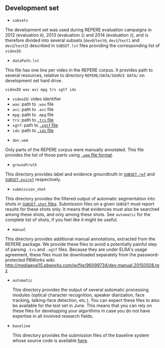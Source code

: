 
## Development set

* `subsets`

 The development set was used during REPERE evaluation campaigns in 2012 (evaluation `0`), 2013 (evaluation `1`) and 2014 (evaluation `2`), and is therefore divided into several subsets (`dev0`/`test0`, `dev1`/`test1` and `dev2`/`test2`) described in `SUBSET.lst` files providing the corresponding list of `videoID`.

* `dataPath.lst`

 This file has one line per video in the REPERE corpus.
 It provides path to several resources, relative to directory `REPERE/DATA/SOURCE DATA/` on development set hard drive.

 ```
 videoID wav avi mpg trs xgtf idx
 ```

 - `videoID`: video identifier
 - `wav`: path to `.wav` file
 - `avi`: path to `.avi` file
 - `mpg`: path to `.mpg` file
 - `trs`: path to [`.trs` file](https://github.com/MediaevalPersonDiscoveryTask/metadata/wiki/file-format#transcriber-trs)
 - `xgtf`: path to [`.xgtf` file](https://github.com/MediaevalPersonDiscoveryTask/metadata/wiki/file-format#viper-xgtf)
 - `idx`: path to [`.idx` file](https://github.com/MediaevalPersonDiscoveryTask/metadata/wiki/file-format#video-index-idx)


* `dev.uem`
 
 Only parts of the REPERE corpus were manually annotated. 
 This file provides the list of those parts using [`.uem` file format](https://github.com/MediaevalPersonDiscoveryTask/metadata/wiki/file-format#unpartitioned-evaluation-map-uem).

* `groundtruth`

 This directory provides label and evidence groundtruth in [`SUBSET.ref`](https://github.com/MediaevalPersonDiscoveryTask/evaluation/wiki/File-format#reference-ref) and [`SUBSET.eviref`](https://github.com/MediaevalPersonDiscoveryTask/evaluation/wiki/File-format#evidence-reference-eviref) respectively. 

* `submission_shot`

 This directory provides the filtered output of automatic segmentation into shots in [`SUBSET.shot` files](https://github.com/MediaevalPersonDiscoveryTask/evaluation/wiki/File-format#shots-shot).
 Submission files on a given `SUBSET` must report results for these shots only.
 It means that evidences must also be searched among these shots, and only among these shots.
 See `automatic` for the complete list of shots, if you feel like it might be useful.

* `manual`

This directory provides additional manual annotations, extracted from the REPERE package. We provide these files to avoid a potentially painful step of parsing `.trs` and `.xgtf` files. Because they are under ELRA's usage agreement, these files must be downloaded separately from the password-protected PBWorks wiki: http://mediaeval15.pbworks.com/w/file/96099734/dev.manual.20150508.tgz

* `automatic`

  This directory provides the output of several automatic processing modules (optical character recognition, speaker diarization, face tracking, talking-face detection, etc.).
  You can expect these files to also be available for the test set in June.
  This means that you can rely on these files for developping your algorithms in case you do not have expertise in all involved research fields. 

* `baseline`

  This directory provides the submission files of the baseline system whose source code is available [here](https://github.com/MediaevalPersonDiscoveryTask/baseline).
